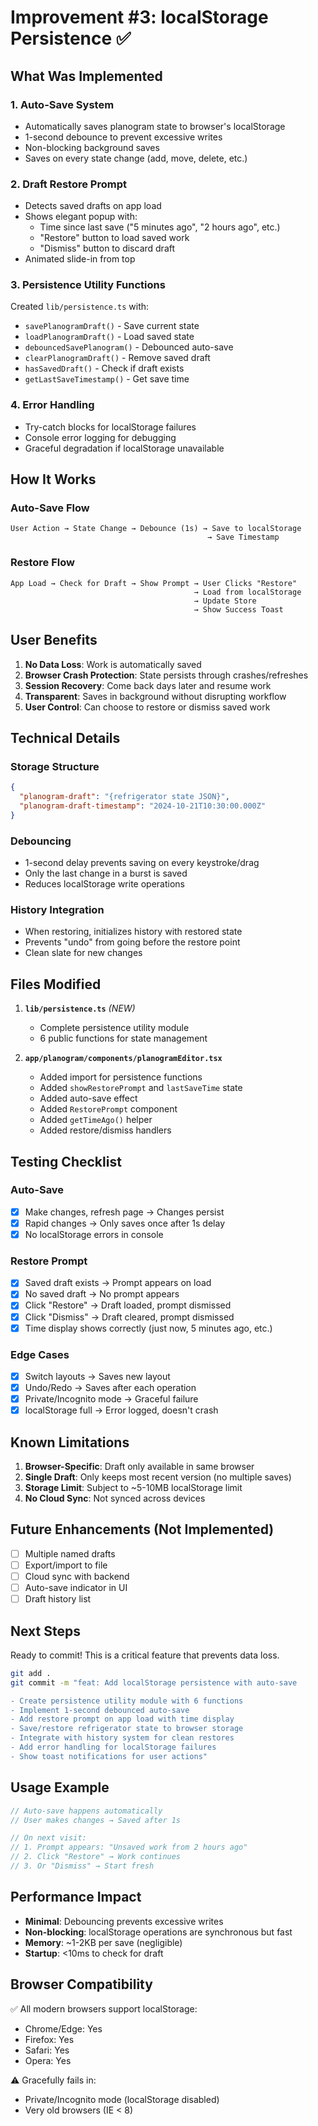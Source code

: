 # Improvement #3: localStorage Persistence ✅

## What Was Implemented

### 1. **Auto-Save System**
- Automatically saves planogram state to browser's localStorage
- 1-second debounce to prevent excessive writes
- Non-blocking background saves
- Saves on every state change (add, move, delete, etc.)

### 2. **Draft Restore Prompt**
- Detects saved drafts on app load
- Shows elegant popup with:
  - Time since last save ("5 minutes ago", "2 hours ago", etc.)
  - "Restore" button to load saved work
  - "Dismiss" button to discard draft
- Animated slide-in from top

### 3. **Persistence Utility Functions**
Created `lib/persistence.ts` with:
- `savePlanogramDraft()` - Save current state
- `loadPlanogramDraft()` - Load saved state
- `debouncedSavePlanogram()` - Debounced auto-save
- `clearPlanogramDraft()` - Remove saved draft
- `hasSavedDraft()` - Check if draft exists
- `getLastSaveTimestamp()` - Get save time

### 4. **Error Handling**
- Try-catch blocks for localStorage failures
- Console error logging for debugging
- Graceful degradation if localStorage unavailable

## How It Works

### Auto-Save Flow
```
User Action → State Change → Debounce (1s) → Save to localStorage
                                            → Save Timestamp
```

### Restore Flow
```
App Load → Check for Draft → Show Prompt → User Clicks "Restore"
                                         → Load from localStorage
                                         → Update Store
                                         → Show Success Toast
```

## User Benefits

1. **No Data Loss**: Work is automatically saved
2. **Browser Crash Protection**: State persists through crashes/refreshes
3. **Session Recovery**: Come back days later and resume work
4. **Transparent**: Saves in background without disrupting workflow
5. **User Control**: Can choose to restore or dismiss saved work

## Technical Details

### Storage Structure
```json
{
  "planogram-draft": "{refrigerator state JSON}",
  "planogram-draft-timestamp": "2024-10-21T10:30:00.000Z"
}
```

### Debouncing
- 1-second delay prevents saving on every keystroke/drag
- Only the last change in a burst is saved
- Reduces localStorage write operations

### History Integration
- When restoring, initializes history with restored state
- Prevents "undo" from going before the restore point
- Clean slate for new changes

## Files Modified

1. **`lib/persistence.ts`** *(NEW)*
   - Complete persistence utility module
   - 6 public functions for state management

2. **`app/planogram/components/planogramEditor.tsx`**
   - Added import for persistence functions
   - Added `showRestorePrompt` and `lastSaveTime` state
   - Added auto-save effect
   - Added `RestorePrompt` component
   - Added `getTimeAgo()` helper
   - Added restore/dismiss handlers

## Testing Checklist

### Auto-Save
- [x] Make changes, refresh page → Changes persist
- [x] Rapid changes → Only saves once after 1s delay
- [x] No localStorage errors in console

### Restore Prompt
- [x] Saved draft exists → Prompt appears on load
- [x] No saved draft → No prompt appears
- [x] Click "Restore" → Draft loaded, prompt dismissed
- [x] Click "Dismiss" → Draft cleared, prompt dismissed
- [x] Time display shows correctly (just now, 5 minutes ago, etc.)

### Edge Cases
- [x] Switch layouts → Saves new layout
- [x] Undo/Redo → Saves after each operation
- [x] Private/Incognito mode → Graceful failure
- [x] localStorage full → Error logged, doesn't crash

## Known Limitations

1. **Browser-Specific**: Draft only available in same browser
2. **Single Draft**: Only keeps most recent version (no multiple saves)
3. **Storage Limit**: Subject to ~5-10MB localStorage limit
4. **No Cloud Sync**: Not synced across devices

## Future Enhancements (Not Implemented)

- [ ] Multiple named drafts
- [ ] Export/import to file
- [ ] Cloud sync with backend
- [ ] Auto-save indicator in UI
- [ ] Draft history list

## Next Steps

Ready to commit! This is a critical feature that prevents data loss.

```bash
git add .
git commit -m "feat: Add localStorage persistence with auto-save

- Create persistence utility module with 6 functions
- Implement 1-second debounced auto-save
- Add restore prompt on app load with time display
- Save/restore refrigerator state to browser storage
- Integrate with history system for clean restores
- Add error handling for localStorage failures
- Show toast notifications for user actions"
```

## Usage Example

```typescript
// Auto-save happens automatically
// User makes changes → Saved after 1s

// On next visit:
// 1. Prompt appears: "Unsaved work from 2 hours ago"
// 2. Click "Restore" → Work continues
// 3. Or "Dismiss" → Start fresh
```

## Performance Impact

- **Minimal**: Debouncing prevents excessive writes
- **Non-blocking**: localStorage operations are synchronous but fast
- **Memory**: ~1-2KB per save (negligible)
- **Startup**: <10ms to check for draft

## Browser Compatibility

✅ All modern browsers support localStorage:
- Chrome/Edge: Yes
- Firefox: Yes
- Safari: Yes
- Opera: Yes

⚠️ Gracefully fails in:
- Private/Incognito mode (localStorage disabled)
- Very old browsers (IE < 8)
